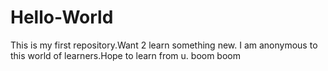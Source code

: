 # Hello-World
This is my first repository.Want 2 learn something new.
I am anonymous to this world of learners.Hope to learn from u.
boom boom
